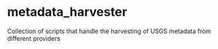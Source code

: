 # metadata_harvester
Collection of scripts that handle the harvesting of USGS metadata from different providers
